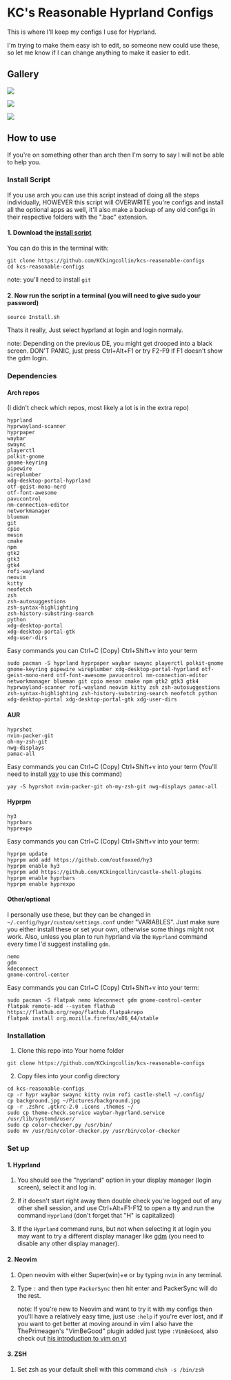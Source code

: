 # KC's Reasonable Hyprland Configs
This is where I'll keep my configs I use for Hyprland.

I'm trying to make them easy ish to edit, so someone new could use these, so let me know if I can change anything to make it easier to edit.

## Gallery

![](https://raw.githubusercontent.com/KCkingcollin/kcs-reasonable-configs/main/Preview-1.png)

![](https://raw.githubusercontent.com/KCkingcollin/kcs-reasonable-configs/main/Preview-2.png)

![](https://raw.githubusercontent.com/KCkingcollin/kcs-reasonable-configs/main/Preview-3.png)

## How to use
If you're on something other than arch then I'm sorry to say I will not be able to help you.

### Install Script

If you use arch you can use this script instead of doing all the steps individually, HOWEVER this script will OVERWRITE you're configs and install all the optional apps as well, it'll also make a backup of any old configs in their respective folders with the ".bac" extension.
#### 1. Download the [install script](https://github.com/KCkingcollin/kcs-reasonable-configs/blob/main/Install.sh)

You can do this in the terminal with:

```
git clone https://github.com/KCkingcollin/kcs-reasonable-configs
cd kcs-reasonable-configs
```

note: you'll need to install ``git``

#### 2. Now run the script in a terminal (you will need to give sudo your password)

```
source Install.sh
```


Thats it really, Just select hyprland at login and login normaly.

note: Depending on the previous DE, you might get drooped into a black screen. DON'T PANIC, just press Ctrl+Alt+F1 or try F2-F9 if F1 doesn't show the gdm login.

### Dependencies
#### Arch repos
(I didn't check which repos, most likely a lot is in the extra repo)
```
hyprland
hyprwayland-scanner
hyprpaper
waybar
swaync
playerctl
polkit-gnome
gnome-keyring
pipewire
wireplumber
xdg-desktop-portal-hyprland
otf-geist-mono-nerd
otf-font-awesome
pavucontrol
nm-connection-editor
networkmanager
blueman
git
cpio
meson
cmake
npm
gtk2
gtk3
gtk4
rofi-wayland
neovim
kitty
neofetch
zsh
zsh-autosuggestions
zsh-syntax-highlighting
zsh-history-substring-search
python
xdg-desktop-portal 
xdg-desktop-portal-gtk 
xdg-user-dirs
```
Easy commands you can Ctrl+C (Copy) Ctrl+Shift+v into your term
```
sudo pacman -S hyprland hyprpaper waybar swaync playerctl polkit-gnome gnome-keyring pipewire wireplumber xdg-desktop-portal-hyprland otf-geist-mono-nerd otf-font-awesome pavucontrol nm-connection-editor networkmanager blueman git cpio meson cmake npm gtk2 gtk3 gtk4 hyprwayland-scanner rofi-wayland neovim kitty zsh zsh-autosuggestions zsh-syntax-highlighting zsh-history-substring-search neofetch python xdg-desktop-portal xdg-desktop-portal-gtk xdg-user-dirs
```


#### AUR
```
hyprshot
nvim-packer-git
oh-my-zsh-git
nwg-displays
pamac-all
```

Easy commands you can Ctrl+C (Copy) Ctrl+Shift+v into your term
(You'll need to install [yay](https://github.com/Jguer/yay) to use this command)
```
yay -S hyprshot nvim-packer-git oh-my-zsh-git nwg-displays pamac-all
```

#### Hyprpm 
```
hy3
hyprbars
hyprexpo
```
Easy commands you can Ctrl+C (Copy) Ctrl+Shift+v into your term:
```
hyprpm update
hyprpm add add https://github.com/outfoxxed/hy3
hyprpm enable hy3
hyprpm add https://github.com/KCkingcollin/castle-shell-plugins
hyprpm enable hyprbars
hyprpm enable hyprexpo
```

#### Other/optional
I personally use these, but they can be changed in ``~/.config/hypr/custom/settings.conf`` under "VARIABLES".
Just make sure you either install these or set your own, otherwise some things might not work.
Also, unless you plan to run hyprland via the ``Hyprland`` command every time I'd suggest installing ``gdm``.
```
nemo
gdm
kdeconnect
gnome-control-center
```
Easy commands you can Ctrl+C (Copy) Ctrl+Shift+v into your term:
```
sudo pacman -S flatpak nemo kdeconnect gdm gnome-control-center
flatpak remote-add --system flathub https://flathub.org/repo/flathub.flatpakrepo
flatpak install org.mozilla.firefox/x86_64/stable
```

### Installation

1. Clone this repo into Your home folder
```
git clone https://github.com/KCkingcollin/kcs-reasonable-configs
```

2. Copy files into your config directory
```
cd kcs-reasonable-configs
cp -r hypr waybar swaync kitty nvim rofi castle-shell ~/.config/
cp background.jpg ~/Pictures/background.jpg
cp -r .zshrc .gtkrc-2.0 .icons .themes ~/
sudo cp theme-check.service waybar-hyprland.service /usr/lib/systemd/user/
sudo cp color-checker.py /usr/bin/
sudo mv /usr/bin/color-checker.py /usr/bin/color-checker 
```

### Set up

#### 1. Hyprland
1. You should see the "hyprland" option in your display manager (login screen), select it and log in.

2. If it doesn't start right away then double check you're logged out of any other shell session, and use Ctrl+Alt+F1-F12 to open a tty and run the command ``Hyprland`` (don't forget that "H" is capitalized)

3. If the ``Hyprland`` command runs, but not when selecting it at login you may want to try a different display manager like [gdm](https://wiki.archlinux.org/title/Display_manager#Loading_the_display_manager) (you need to disable any other display manager).
#### 2. Neovim
1. Open neovim with either Super(win)+e or by typing ``nvim`` in any terminal.

2. Type ``:`` and then type ``PackerSync`` then hit enter and PackerSync will do the rest.

    note: If you're new to Neovim and want to try it with my configs then you'll have a relatively easy time, just use ``:help`` if you're ever lost, and if you want to get better at moving around in vim I also have the ThePrimeagen's "VimBeGood" plugin added just type ``:VimBeGood``, also check out [his introduction to vim on yt](https://youtube.com/playlist?list=PLm323Lc7iSW_wuxqmKx_xxNtJC_hJbQ7R&si=ytzhuJLDkFTVtJi3)

#### 3. ZSH
1. Set zsh as your default shell with this command ``chsh -s /bin/zsh``
